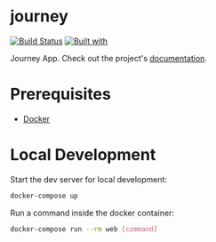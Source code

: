 # journey

[![Build Status](https://travis-ci.org/julionav/journey.svg?branch=master)](https://travis-ci.org/julionav/journey)
[![Built with](https://img.shields.io/badge/Built_with-Cookiecutter_Django_Rest-F7B633.svg)](https://github.com/agconti/cookiecutter-django-rest)

Journey App. Check out the project's [documentation](http://julionav.github.io/journey/).

# Prerequisites

- [Docker](https://docs.docker.com/docker-for-mac/install/)  

# Local Development

Start the dev server for local development:
```bash
docker-compose up
```

Run a command inside the docker container:

```bash
docker-compose run --rm web [command]
```
